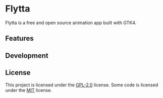 # Flytta
Flytta is a free and open source animation app built with GTK4.
## Features

## Development

## License
This project is licensed under the [GPL-2.0](LICENSES/LICENSE-GPL-2.0.txt) license. Some code is licensed under the [MIT](LICENSES/LICENSE-MIT.txt) license.